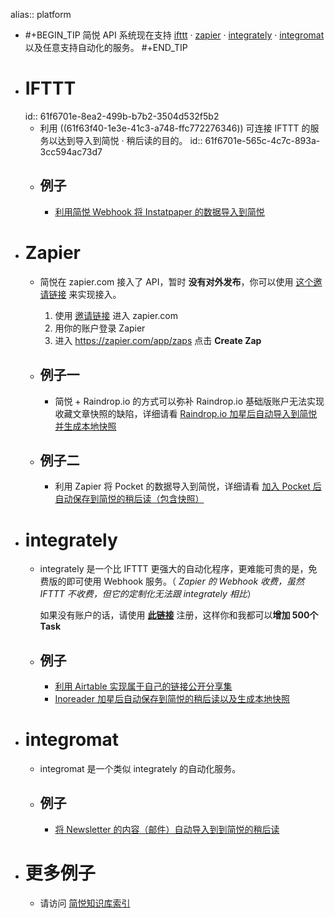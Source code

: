 alias:: platform

- #+BEGIN_TIP
  简悦 API 系统现在支持 [ifttt](https://ifttt.com/) · [zapier](https://zapier.com/) · [integrately](https://integrately.com/?ref=62pcvo) · [integromat](https://www.integromat.com/) 以及任意支持自动化的服务。
  #+END_TIP
- # IFTTT
  id:: 61f6701e-8ea2-499b-b7b2-3504d532f5b2
	- 利用  ((61f63f40-1e3e-41c3-a748-ffc772276346)) 可连接 IFTTT 的服务以达到导入到简悦 · 稍后读的目的。
	  id:: 61f6701e-565c-4c7c-893a-3cc594ac73d7
	- ## 例子
		- [利用简悦 Webhook 将 Instatpaper 的数据导入到简悦](https://github.com/Kenshin/simpread/discussions/3034)
- # Zapier
	- 简悦在 zapier.com 接入了 API，暂时 **没有对外发布**，你可以使用 [这个邀请链接](https://zapier.com/developer/public-invite/121575/cbaa1ac9bb7fa64f024515b7f46d5e1b/) 来实现接入。
	  
	  1. 使用 [邀请链接](https://zapier.com/developer/public-invite/121575/cbaa1ac9bb7fa64f024515b7f46d5e1b/) 进入 zapier.com
	  2. 用你的账户登录 Zapier
	  3. 进入 https://zapier.com/app/zaps 点击 **Create Zap**
	- ## 例子一
		- 简悦 + Raindrop.io 的方式可以弥补 Raindrop.io 基础版账户无法实现收藏文章快照的缺陷，详细请看 [Raindrop.io 加星后自动导入到简悦并生成本地快照](https://github.com/Kenshin/simpread/discussions/3021)
	- ## 例子二
		- 利用 Zapier 将 Pocket 的数据导入到简悦，详细请看 [加入 Pocket 后自动保存到简悦的稍后读（包含快照）](https://github.com/Kenshin/simpread/discussions/3024)
- #  integrately
	- integrately 是一个比 IFTTT 更强大的自动化程序，更难能可贵的是，免费版的即可使用 Webhook 服务。（ *Zapier 的 Webhook 收费，虽然 IFTTT 不收费，但它的定制化无法跟 integrately 相比*）
	  
	  如果没有账户的话，请使用 **[此链接](https://integrately.com/?ref=62pcvo)** 注册，这样你和我都可以**增加 500个 Task**
	- ## 例子
		- [利用 Airtable 实现属于自己的链接公开分享集](https://github.com/Kenshin/simpread/discussions/3003)
		- [Inoreader 加星后自动保存到简悦的稍后读以及生成本地快照](https://github.com/Kenshin/simpread/discussions/3007)
- # integromat
	- integromat 是一个类似 integrately 的自动化服务。
	- ## 例子
		- [将 Newsletter 的内容（邮件）自动导入到到简悦的稍后读](https://github.com/Kenshin/simpread/discussions/3088)
- # 更多例子
	- 请访问 [简悦知识库索引](https://github.com/Kenshin/simpread/discussions/2085)